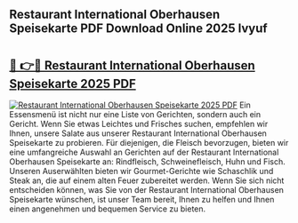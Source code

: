 ## Restaurant International Oberhausen Speisekarte PDF Download Online 2025 lvyuf

# <h2><a href="http://gc7oa9.nevu.top/?p=Restaurant+International+Oberhausen+Speisekarte">🔗 👉🔴 Restaurant International Oberhausen Speisekarte 2025 PDF</a></h2>

[![Restaurant International Oberhausen Speisekarte 2025 PDF](https://i.imgur.com/dBaPXMq.png)](http://gc7oa9.nevu.top/?p=Restaurant+International+Oberhausen+Speisekarte)
Ein Essensmenü ist nicht nur eine Liste von Gerichten, sondern auch ein Gericht. Wenn Sie etwas Leichtes und Frisches suchen, empfehlen wir Ihnen, unsere Salate aus unserer Restaurant International Oberhausen Speisekarte zu probieren. Für diejenigen, die Fleisch bevorzugen, bieten wir eine umfangreiche Auswahl an Gerichten auf der Restaurant International Oberhausen Speisekarte an: Rindfleisch, Schweinefleisch, Huhn und Fisch. Unseren Auserwählten bieten wir Gourmet-Gerichte wie Schaschlik und Steak an, die auf einem alten Feuer zubereitet werden. Wenn Sie sich nicht entscheiden können, was Sie von der Restaurant International Oberhausen Speisekarte wünschen, ist unser Team bereit, Ihnen zu helfen und Ihnen einen angenehmen und bequemen Service zu bieten.
